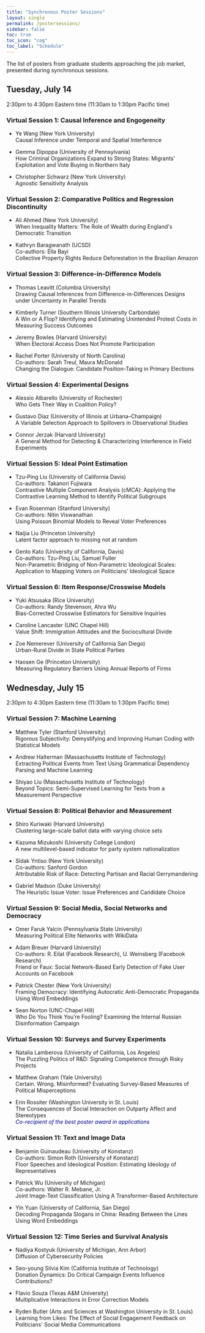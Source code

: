 ```yaml
---
title: "Synchronous Poster Sessions"
layout: single
permalink: /postersessions/
sidebar: false
toc: true
toc_icon: "cog"
toc_label: "Schedule"
---
```


The list of posters from graduate students approaching the job market, presented during synchronous sessions.

## Tuesday, July 14
2:30pm to 4:30pm Eastern time (11:30am to 1:30pm Pacific time)

### Virtual Session 1: Causal Inference and Engogeneity

- Ye Wang (New York University) <br>
Causal Inference under Temporal and Spatial Interference

- Gemma Dipoppa (University of Pennsylvania) <br>
How Criminal Organizations Expand to Strong States: Migrants' Exploitation and Vote Buying in
Northern Italy

- Christopher Schwarz (New York University) <br>
Agnostic Sensitivity Analysis

### Virtual Session 2: Comparative Politics and Regression Discontinuity

- Ali Ahmed (New York University) <br>
When Inequality Matters: The Role of Wealth during England's Democratic Transition

- Kathryn Baragwanath (UCSD) <br>
Co-authors: Ella Bayi <br>
Collective Property Rights Reduce Deforestation in the Brazilian Amazon

### Virtual Session 3: Difference-in-Difference Models

- Thomas Leavitt (Columbia University) <br>
Drawing Causal Inferences from Difference-in-Differences Designs under Uncertainty in Parallel
Trends

- Kimberly Turner (Southern Illinois University Carbondale) <br>
A Win or A Flop? Identifying and Estimating Unintended Protest Costs in Measuring Success
Outcomes

- Jeremy Bowles (Harvard University) <br>
When Electoral Access Does Not Promote Participation

- Rachel Porter (University of North Carolina) <br>
Co-authors: Sarah Treul, Maura McDonald <br>
Changing the Dialogue: Candidate Position-Taking in Primary Elections

### Virtual Session 4: Experimental Designs

- Alessio Albarello (University of Rochester) <br>
Who Gets Their Way in Coalition Policy?

- Gustavo Diaz (University of Illinois at Urbana–Champaign) <br>
A Variable Selection Approach to Spillovers in Observational Studies

- Connor Jerzak (Harvard University) <br>
A General Method for Detecting & Characterizing Interference in Field Experiments

### Virtual Session 5: Ideal Point Estimation

- Tzu-Ping Liu (University of California Davis) <br>
Co-authors: Takanori Fujiwara <br>
Contrastive Multiple Component Analysis (cMCA): Applying the Contrastive Learning Method to Identify Political Subgroups

- Evan Rosenman (Stanford University) <br>
Co-authors: Nitin Viswanathan <br>
Using Poisson Binomial Models to Reveal Voter Preferences

- Naijia Liu (Princeton University) <br>
Latent factor approach to missing not at random

- Gento Kato (University of California, Davis) <br>
Co-authors: Tzu-Ping Liu, Samuel Fuller <br>
Non-Parametric Bridging of Non-Parametric Ideological Scales: Application to Mapping Voters on Politicians’ Ideological Space

### Virtual Session 6: Item Response/Crosswise Models

- Yuki Atsusaka (Rice University) <br>
Co-authors: Randy Stevenson, Ahra Wu <br>
Bias-Corrected Crosswise Estimators for Sensitive Inquiries

- Caroline Lancaster (UNC Chapel Hill) <br>
Value Shift: Immigration Attitudes and the Sociocultural Divide

- Zoe Nemerever (University of California San Diego) <br>
Urban-Rural Divide in State Political Parties

- Haosen Ge (Princeton University) <br>
Measuring Regulatory Barriers Using Annual Reports of Firms

## Wednesday, July 15
2:30pm to 4:30pm Eastern time (11:30am to 1:30pm Pacific time)

###  Virtual Session 7: Machine Learning

- Matthew Tyler (Stanford University) <br>
Rigorous Subjectivity: Demystifying and Improving Human Coding with Statistical Models

- Andrew Halterman (Massachusetts Institute of Technology) <br>
Extracting Political Events from Text Using Grammatical Dependency Parsing and Machine Learning

- Shiyao Liu (Massachusetts Institute of Technology) <br>
Beyond Topics: Semi-Supervised Learning for Texts from a Measurement Perspective

### Virtual Session 8: Political Behavior and Measurement

- Shiro Kuriwaki (Harvard University) <br>
Clustering large-scale ballot data with varying choice sets

- Kazuma Mizukoshi (University College London) <br>
A new multilevel-based indicator for party system nationalization

- Sidak Yntiso (New York University) <br>
Co-authors: Sanford Gordon <br>
Attributable Risk of Race: Detecting Partisan and Racial Gerrymandering

- Gabriel Madson (Duke University) <br>
The Heuristic Issue Voter: Issue Preferences and Candidate Choice

### Virtual Session 9: Social Media, Social Networks and Democracy

- Omer Faruk Yalcin (Pennsylvania State University) <br>
Measuring Political Elite Networks with WikiData

- Adam Breuer (Harvard University) <br>
Co-authors: R. Eilat (Facebook Research), U. Weinsberg (Facebook Research) <br>
Friend or Faux: Social Network-Based Early Detection of Fake User Accounts on Facebook

- Patrick Chester (New York University) <br>
Framing Democracy: Identifying Autocratic Anti-Democratic Propaganda Using Word Embeddings

- Sean Norton (UNC-Chapel HIll) <br>
Who Do You Think You’re Fooling? Examining the Internal Russian Disinformation Campaign

### Virtual Session 10: Surveys and Survey Experiments

- Natalia Lamberova (University of California, Los Angeles) <br>
The Puzzling Politics of R&D: Signaling Competence through Risky Projects

- Matthew Graham (Yale University) <br>
Certain. Wrong. Misinformed? Evaluating Survey-Based Measures of Political Misperceptions

- Erin Rossiter (Washington University in St. Louis) <br>
The Consequences of Social Interaction on Outparty Affect and Stereotypes<br>
<span style="color:#00008B;"><i>Co-recipient of the best poster award in applications</i></span>

### Virtual Session 11: Text and Image Data

- Benjamin Guinaudeau (University of Konstanz) <br>
Co-authors: Simon Roth (University of Konstanz) <br>
Floor Speeches and Ideological Position: Estimating Ideology of Representatives

- Patrick Wu (University of Michigan) <br>
Co-authors: Walter R. Mebane, Jr. <br>
Joint Image-Text Classification Using A Transformer-Based Architecture

- Yin Yuan (University of California, San Diego) <br>
Decoding Propaganda Slogans in China: Reading Between the Lines Using Word Embeddings

### Virtual Session 12: Time Series and Survival Analysis

- Nadiya Kostyuk (University of Michigan, Ann Arbor) <br>
Diffusion of Cybersecurity Policies

- Seo-young Silvia Kim (California Institute of Technology) <br>
Donation Dynamics: Do Critical Campaign Events Influence Contributions?

- Flavio Souza (Texas A&M University) <br>
Multiplicative Interactions in Error Correction Models

- Ryden Butler (Arts and Sciences at Washington University in St. Louis) <br>
Learning from Likes: The Effect of Social Engagement Feedback on Politicians' Social Media
Communications
